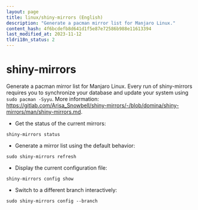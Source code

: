 ```yaml
---
layout: page
title: linux/shiny-mirrors (English)
description: "Generate a pacman mirror list for Manjaro Linux."
content_hash: 4f6bcdefb8d641d1f5e87e72586b988e11613394
last_modified_at: 2023-11-12
tldri18n_status: 2
---
```

# shiny-mirrors

Generate a pacman mirror list for Manjaro Linux.
Every run of shiny-mirrors requires you to synchronize your database and update your system using `sudo pacman -Syyu`.
More information: <https://gitlab.com/Arisa_Snowbell/shiny-mirrors/-/blob/domina/shiny-mirrors/man/shiny-mirrors.md>.

- Get the status of the current mirrors:

`shiny-mirrors status`

- Generate a mirror list using the default behavior:

`sudo shiny-mirrors refresh`

- Display the current configuration file:

`shiny-mirrors config show`

- Switch to a different branch interactively:

`sudo shiny-mirrors config --branch`
